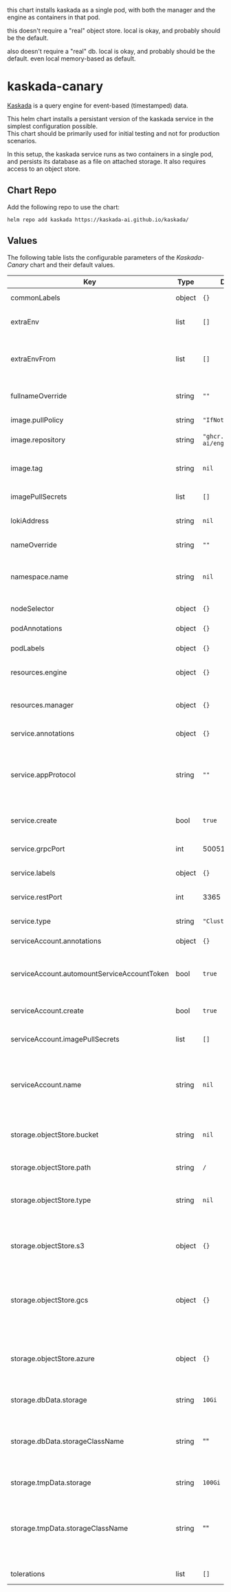 this chart installs kaskada as a single pod, with both the manager and the engine as containers in that pod.

this doesn't require a "real" object store.  local is okay, and probably should be the default.

also doesn't require a "real" db.  local is okay, and probably should be the default.  even local memory-based as default.

# kaskada-canary

[Kaskada](https://github.com/kaskada-ai/kaskada/) is a query engine for event-based (timestamped) data.

This helm chart installs a persistant version of the kaskada service in the simplest configuration possible.  
This chart should be primarily used for initial testing and not for production scenarios.

In this setup, the kaskada service runs as two containers in a single pod, and persists its database
as a file on attached storage.  It also requires access to an object store.

## Chart Repo

Add the following repo to use the chart:

```console
helm repo add kaskada https://kaskada-ai.github.io/kaskada/
```

## Values

The following table lists the configurable parameters of the _Kaskada-Canary_ chart and their default values.

| Key | Type | Default | Description |
|-----|------|---------|-------------|
| commonLabels | object | `{}` | Labels to apply to all resources |
| extraEnv | list | `[]` | Environment variables to add to the pod |
| extraEnvFrom | list | `[]` | Environment variables from secrets or configmaps to add to the pod |
| fullnameOverride | string | `""` | Overrides the chart's computed fullname |
| image.pullPolicy | string | `"IfNotPresent"` | Docker image pull policy |
| image.repository | string | `"ghcr.io/kaskada-ai/engine"` | Docker image repository |
| image.tag | string | `nil` | Overrides the image tag whose default is the chart's appVersion |
| imagePullSecrets | list | `[]` | Image pull secrets for Docker images |
| lokiAddress | string | `nil` | The Loki server URL:Port, e.g. loki:3100 |
| nameOverride | string | `""` | Overrides the chart's name |
| namespace.name | string | `nil` | The name of the Namespace to deploy If not set, `.Release.Namespace` is used |
| nodeSelector | object | `{}` | Node selector for the pod |
| podAnnotations | object | `{}` | Annotations to add to the pod |
| podLabels | object | `{}` | Labels to add to the pod |
| resources.engine | object | `{}` | Resource requests and limits for the engine container |
| resources.manager | object | `{}` | Resource requests and limits for the mananger container |
| service.annotations | object | `{}` | Annotations to add to the service |
| service.appProtocol | string | `""` | Adds the appProtocol field to the service. This allows to work with istio protocol selection. Ex: "http" or "tcp" |
| service.create | bool | `true` | Specifies whether a Service should be created |
| service.grpcPort | int | 50051 | The port for exposing the gRPC service |
| service.labels | object | `{}` | Labels to add to the service |
| service.restPort | int | 3365 | The port for exposing the REST service |
| service.type | string | `"ClusterIP"` | The type of service to create |
| serviceAccount.annotations | object | `{}` | Annotations for the service account |
| serviceAccount.automountServiceAccountToken | bool | `true` | Set this toggle to false to opt out of automounting API credentials for the service account |
| serviceAccount.create | bool | `true` | Specifies whether a ServiceAccount should be created |
| serviceAccount.imagePullSecrets | list | `[]` | Image pull secrets for the service account |
| serviceAccount.name | string | `nil` | The name of the ServiceAccount to use. If not set and create is true, a name is generated using the fullname template |
| storage.objectStore.bucket | string | `nil` | The name of the bucket or container to use for storing data |
| storage.objectStore.path | string | `/` | The bucket path prefix to use for storing data |
| storage.objectStore.type | string | `nil` | The type of object storage to use for the service. Either `s3`, `gcs`, or `azure` |
| storage.objectStore.s3 | object | `{}` | If using objectStore.type `s3`, pass authorization details for accessing s3 here |
| storage.objectStore.gcs | object | `{}` | If using objectStore.type `gcs`, pass authorization details for accessing gcs here |
| storage.objectStore.azure | object | `{}` | If using objectStore.type `azure`, pass authorization details for accessing azure blob storage here |
| storage.dbData.storage | string | `10Gi` | The size of the database volume |
| storage.dbData.storageClassName | string | "" | The type of storage used to provision the persisted database volume. Uses the default storage class if not set |
| storage.tmpData.storage | string | `100Gi` | The size of the temporary volume |
| storage.tmpData.storageClassName | string | "" | The type of storage used to provision the persisted temporary volume. Uses the default storage class if not set |
| tolerations | list | `[]` | Tolerations for the pod |  
